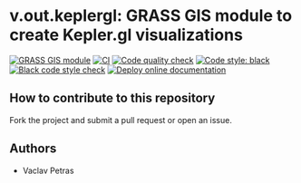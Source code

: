 # v.out.keplergl: GRASS GIS module to create Kepler.gl visualizations

[![GRASS GIS module](https://img.shields.io/badge/GRASS%20GIS-module-%23009000)](https://grass.osgeo.org/)
[![CI](https://github.com/ncsu-geoforall-lab/v.out.keplergl/workflows/CI/badge.svg)](https://github.com/ncsu-geoforall-lab/v.out.keplergl/actions?query=workflow%3A%22CI%22)
[![Code quality check](https://github.com/ncsu-geoforall-lab/v.out.keplergl/workflows/Code%20quality%20check/badge.svg)](https://github.com/ncsu-geoforall-lab/v.out.keplergl/actions?query=workflow%3A%22Code%20quality%20check%22)
[![Code style: black](https://img.shields.io/badge/code%20style-black-000000.svg)](https://github.com/psf/black)
[![Black code style check](https://github.com/ncsu-geoforall-lab/v.out.keplergl/workflows/Black%20code%20style%20check/badge.svg)](https://github.com/ncsu-geoforall-lab/v.out.keplergl/actions?query=workflow%3A%22Black%20code%20style%20check%22)
[![Deploy online documentation](https://github.com/ncsu-geoforall-lab/v.out.keplergl/workflows/Deploy%20online%20documentation/badge.svg)](https://github.com/ncsu-geoforall-lab/v.out.keplergl/actions?query=workflow%3A%22Deploy%20online%20documentation%22)

## How to contribute to this repository

Fork the project and submit a pull request or open an issue.

## Authors

* Vaclav Petras
